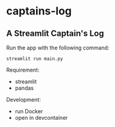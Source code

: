 # captains-log
## A Streamlit Captain's Log


Run the app with the following command:
```terminal
streamlit run main.py
```

Requirement:
- streamlit
- pandas

Development:
- run Docker
- open in devcontainer